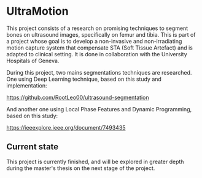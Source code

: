 # UltraMotion

This project consists of a research on promising techniques to segment bones on ultrasound images, specifically on femur and tibia. This is part of a project whose goal is to develop a non-invasive and non-irradiating motion capture system that compensate STA (Soft Tissue Artefact) and is adapted to clinical setting. It is done in collaboration with the University Hospitals of Geneva.

During this project, two mains segmentations techniques are researched. One using Deep Learning technique, based on this study and implementation:

 https://github.com/RootLeo00/ultrasound-segmentation

 And another one using Local Phase Features and Dynamic Programming, based on this study:

 https://ieeexplore.ieee.org/document/7493435

 ## Current state

This project is currently finished, and will be explored in greater depth during the master's thesis on the next stage of the project.